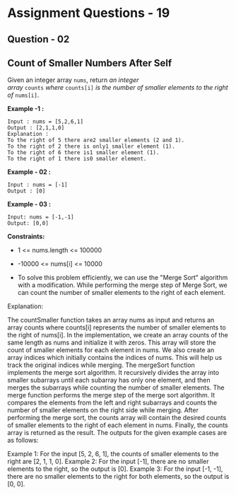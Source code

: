 # **Assignment Questions - 19**
## **Question - 02** 
## **Count of Smaller Numbers After Self**

Given an integer array `nums`, return *an integer array* `counts` *where* `counts[i]` *is the number of smaller elements to the right of* `nums[i]`.

**Example -1 :**
```
Input : nums = [5,2,6,1]
Output : [2,1,1,0]
Explanation :
To the right of 5 there are2 smaller elements (2 and 1).
To the right of 2 there is only1 smaller element (1).
To the right of 6 there is1 smaller element (1).
To the right of 1 there is0 smaller element.
```

**Example - 02 :**
```
Input : nums = [-1]
Output : [0]
```

**Example - 03 :**
```
Input: nums = [-1,-1]
Output: [0,0]
```

**Constraints:**
- 1 <= nums.length <= 100000
- -10000 <= nums[i] <= 10000

- To solve this problem efficiently, we can use the "Merge Sort" algorithm with a modification. While performing the merge step of Merge Sort, we can count the number of smaller elements to the right of each element.


Explanation:

The countSmaller function takes an array nums as input and returns an array counts where counts[i] represents the number of smaller elements to the right of nums[i].
In the implementation, we create an array counts of the same length as nums and initialize it with zeros. This array will store the count of smaller elements for each element in nums.
We also create an array indices which initially contains the indices of nums. This will help us track the original indices while merging.
The mergeSort function implements the merge sort algorithm. It recursively divides the array into smaller subarrays until each subarray has only one element, and then merges the subarrays while counting the number of smaller elements.
The merge function performs the merge step of the merge sort algorithm. It compares the elements from the left and right subarrays and counts the number of smaller elements on the right side while merging.
After performing the merge sort, the counts array will contain the desired counts of smaller elements to the right of each element in nums.
Finally, the counts array is returned as the result.
The outputs for the given example cases are as follows:

Example 1: For the input [5, 2, 6, 1], the counts of smaller elements to the right are [2, 1, 1, 0].
Example 2: For the input [-1], there are no smaller elements to the right, so the output is [0].
Example 3: For the input [-1, -1], there are no smaller elements to the right for both elements, so the output is [0, 0].